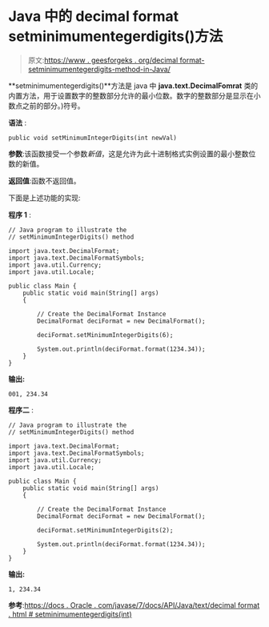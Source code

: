 # Java 中的 decimal format setminimumentegerdigits()方法

> 原文:[https://www . geesforgeks . org/decimal format-setminimumentegerdigits-method-in-Java/](https://www.geeksforgeeks.org/decimalformat-setminimumintegerdigits-method-in-java/)

**setminimumentegerdigits()**方法是 java 中 **java.text.DecimalFomrat** 类的内置方法，用于设置数字的整数部分允许的最小位数。数字的整数部分是显示在小数点之前的部分。)符号。

**语法** :

```
public void setMinimumIntegerDigits(int newVal)

```

**参数**:该函数接受一个参数*新值*，这是允许为此十进制格式实例设置的最小整数位数的新值。

**返回值**:函数不返回值。

下面是上述功能的实现:

**程序 1** :

```
// Java program to illustrate the
// setMinimumIntegerDigits() method

import java.text.DecimalFormat;
import java.text.DecimalFormatSymbols;
import java.util.Currency;
import java.util.Locale;

public class Main {
    public static void main(String[] args)
    {

        // Create the DecimalFormat Instance
        DecimalFormat deciFormat = new DecimalFormat();

        deciFormat.setMinimumIntegerDigits(6);

        System.out.println(deciFormat.format(1234.34));
    }
}
```

**输出:**

```
001, 234.34

```

**程序二** :

```
// Java program to illustrate the
// setMinimumIntegerDigits() method

import java.text.DecimalFormat;
import java.text.DecimalFormatSymbols;
import java.util.Currency;
import java.util.Locale;

public class Main {
    public static void main(String[] args)
    {

        // Create the DecimalFormat Instance
        DecimalFormat deciFormat = new DecimalFormat();

        deciFormat.setMinimumIntegerDigits(2);

        System.out.println(deciFormat.format(1234.34));
    }
}
```

**输出:**

```
1, 234.34

```

**参考**:[https://docs . Oracle . com/javase/7/docs/API/Java/text/decimal format . html # setminimumentegerdigits(int)](https://docs.oracle.com/javase/7/docs/api/java/text/DecimalFormat.html#setMinimumIntegerDigits(int))